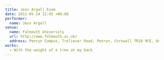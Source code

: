 ```yaml
---
title: Jess Argall Exam
date: 2011-05-24 12:45 +00:00
performer:
  name: Jess Argall
venue:
  name: Falmouth University
  url: http://www.falmouth.ac.uk/
  address: Penryn Campus, Treliever Road, Penryn, Cornwall TR10 9FE, United Kingdom
works:
  - With the weight of a tree at my back
---
```

